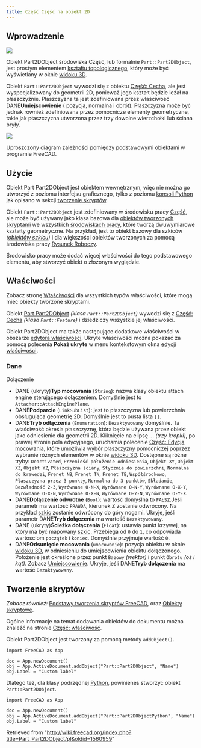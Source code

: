 ```yaml
---
title: Część Część na obiekt 2D
---
```

## Wprowadzenie

![](/images/Tree_Part2D.svg)

Obiekt Part2DObject środowiska Część, lub formalnie `Part::Part2DObject`, jest prostym elementem [kształtu topologicznego](/Part_TopoShape/pl "Part TopoShape/pl"), który może być wyświetlany w oknie [widoku 3D](/3D_view/pl "3D view/pl").

Obiekt `Part::Part2DObject` wywodzi się z obiektu [Część: Cecha](/Part_Feature/pl "Part Feature/pl"), ale jest wyspecjalizowany do geometrii 2D, ponieważ jego kształt będzie leżał na płaszczyźnie. Płaszczyzna ta jest zdefiniowana przez właściwość DANE**Umiejscowienie** ( pozycja, normalna i obrót). Płaszczyzna może być jednak również zdefiniowana przez pomocnicze elementy geometryczne, takie jak płaszczyzna utworzona przez trzy dowolne wierzchołki lub ściana bryły.

![](/images/FreeCAD_core_objects.svg)

Uproszczony diagram zależności pomiędzy podstawowymi obiektami w programie FreeCAD.

## Użycie

Obiekt Part Part2DObject jest obiektem wewnętrznym, więc nie można go utworzyć z poziomu interfejsu graficznego, tylko z poziomu [konsoli Python](/Python_console/pl "Python console/pl") jak opisano w sekcji [tworzenie skryptów](/Part_Feature/pl#Tworzenie_skrypt.C3.B3w "Part Feature/pl").

Obiekt `Part::Part2DObject` jest zdefiniowany w środowisku pracy [Część](/Part_Workbench/pl "Part Workbench/pl"), ale może być używany jako klasa bazowa dla [obiektów tworzonych skryptami](/Scripted_objects/pl "Scripted objects/pl") we wszystkich [środowiskach pracy](/Workbenches/pl "Workbenches/pl"), które tworzą dwuwymiarowe kształty geometryczne. Na przykład, jest to obiekt bazowy dla szkiców *([obiektów szkicu](/Sketcher_SketchObject/pl "Sketcher SketchObject/pl"))* i dla większości obiektów tworzonych za pomocą środowiska pracy [Rysunek Roboczy](/Draft_Workbench/pl "Draft Workbench/pl").

Środowisko pracy może dodać więcej właściwości do tego podstawowego elementu, aby stworzyć obiekt o złożonym wyglądzie.

## Właściwości

Zobacz stronę [Właściwości](/Property/pl "Property/pl") dla wszystkich typów właściwości, które mogą mieć obiekty tworzone skryptami.

Obiekt [Part Part2DObject](/Part_Part2DObject "Part Part2DObject") *(klasa `Part::Part2DObject`)* wywodzi się z [Część: Cecha](/Part_Feature "Part Feature") *(klasa `Part::Feature`)* i dziedziczy wszystkie jej właściwości.

Obiekt Part2DObject ma także następujące dodatkowe właściwości w obszarze [edytora właściwości](/Property_editor/pl "Property editor/pl"). Ukryte właściwości można pokazać za pomocą polecenia **Pokaż ukryte** w menu kontekstowym okna [edycji właściwości](/Property_editor/pl "Property editor/pl").

### Dane

Dołączenie

* DANE (ukryty)**Typ mocowania** (`String`): nazwa klasy obiektu attach engine sterującego dołączeniem. Domyślnie jest to `Attacher::AttachEnginePlane`.
* DANE**Podparcie** (`LinkSubList`): jest to płaszczyzna lub powierzchnia obsługująca geometrię 2D. Domyślnie jest to pusta lista `[]`.
* DANE**Tryb odłączenia** (`Enumeration`): `Dezaktywowany` domyślnie. Ta właściwość określa płaszczyznę, która będzie używana przez obiekt jako odniesienie dla geometrii 2D. Kliknięcie na elipsę ... *(trzy kropki)*, po prawej stronie pola edycyjnego, uruchamia polecenie [Część: Edycja mocowania](/Part_EditAttachment "Part EditAttachment"), które umożliwia wybór płaszczyzny pomocniczej poprzez wybranie różnych elementów w oknie [widoku 3D](/3D_view/pl "3D view/pl"). Dostępne są różne tryby: `Deactivated`, `Przemieść położenie odniesienia`, `Objekt XY`, `Objekt XZ`, `Objekt YZ`, `Płaszczyzna ściany`, `Stycznie do powierzchni`, `Normalna do krawędzi`, `Frenet NB`, `Frenet TN`, `Frenet TB`, `Współśrodkowo`, `Płaszczyzna przez 3 punkty`, `Normalna do 3 punktów`, `Składanie`, `Bezwładność 2-3`, `Wyrównane O-N-X`, `Wyrównane O-N-Y`, `Wyrównane O-X-Y`, `Wyrównane O-X-N`, `Wyrównane O-X-N`, `Wyrównane O-Y-N`, `Wyrównane O-Y-X`.
* DANE**Dołączenie odwrotne** (`Bool`): wartość domyślna to `FAŁSZ`.Jeśli parametr ma wartość `PRAWDA`, kierunek Z zostanie odwrócony. Na przykład [szkic](/Sketch/pl "Sketch/pl") zostanie odwrócony do góry nogami. Ukryje, jeśli parametr DANE**Tryb dołączenia** ma wartość `Dezaktywowany`.
* DANE (ukryty)**Ścieżka dołączenia** (`Float`): ustawia punkt krzywej, na który ma być mapowany [szkic](/Sketch/pl "Sketch/pl"). Przebiega od `0` do `1`, co odpowiada wartościom `początek` i `koniec`. Domyślnie przyjmuje wartość `0`.
* DANE**Odsunięcie mocowania** (`umocowanie`): pozycja obiektu w oknie [widoku 3D](/3D_view/pl "3D view/pl"), w odniesieniu do umiejscowienia obiektu dołączonego. Położenie jest określone przez punkt `Bazowy` *(wektor)* i punkt `Obrotu` *(oś i kąt)*. Zobacz [Umiejscowienie](/Placement/pl "Placement/pl"). Ukryje, jeśli DANE**Tryb dołączenia** ma wartość `Dezaktywowany`.

## Tworzenie skryptów

*Zobacz również:* [Podstawy tworzenia skryptów FreeCAD](/FreeCAD_Scripting_Basics/pl "FreeCAD Scripting Basics/pl"), oraz [Obiekty skryptowe](/Scripted_objects/pl "Scripted objects/pl").

Ogólne informacje na temat dodawania obiektów do dokumentu można znaleźć na stronie [Część: właściwość](/Part_Feature/pl "Part Feature/pl").

Obiekt Part2DObject jest tworzony za pomocą metody `addObject()`.

```
import FreeCAD as App

doc = App.newDocument()
obj = App.ActiveDocument.addObject("Part::Part2DObject", "Name")
obj.Label = "Custom label"

```

Dlatego też, dla klasy podrzędnej [Python](/Python/pl "Python/pl"), powinieneś stworzyć obiekt `Part::Part2DObject`.

```
import FreeCAD as App

doc = App.newDocument()
obj = App.ActiveDocument.addObject("Part::Part2DObjectPython", "Name")
obj.Label = "Custom label"

```

Retrieved from "<http://wiki.freecad.org/index.php?title=Part_Part2DObject/pl&oldid=1560959>"